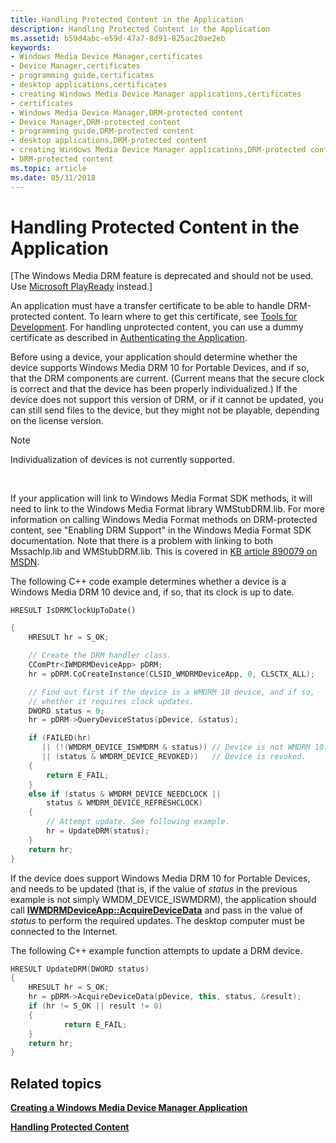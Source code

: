 ```yaml
---
title: Handling Protected Content in the Application
description: Handling Protected Content in the Application
ms.assetid: b59d4abc-e59d-47a7-8d91-825ac20ae2eb
keywords:
- Windows Media Device Manager,certificates
- Device Manager,certificates
- programming guide,certificates
- desktop applications,certificates
- creating Windows Media Device Manager applications,certificates
- certificates
- Windows Media Device Manager,DRM-protected content
- Device Manager,DRM-protected content
- programming guide,DRM-protected content
- desktop applications,DRM-protected content
- creating Windows Media Device Manager applications,DRM-protected content
- DRM-protected content
ms.topic: article
ms.date: 05/31/2018
---
```


# Handling Protected Content in the Application

\[The Windows Media DRM feature is deprecated and should not be used. Use [Microsoft PlayReady](https://aka.ms/p23wo6) instead.\]

An application must have a transfer certificate to be able to handle DRM-protected content. To learn where to get this certificate, see [Tools for Development](tools-for-development.md). For handling unprotected content, you can use a dummy certificate as described in [Authenticating the Application](authenticating-the-application.md).

Before using a device, your application should determine whether the device supports Windows Media DRM 10 for Portable Devices, and if so, that the DRM components are current. (Current means that the secure clock is correct and that the device has been properly individualized.) If the device does not support this version of DRM, or if it cannot be updated, you can still send files to the device, but they might not be playable, depending on the license version.

> [!Note]  
> Individualization of devices is not currently supported.

 

If your application will link to Windows Media Format SDK methods, it will need to link to the Windows Media Format library WMStubDRM.lib. For more information on calling Windows Media Format methods on DRM-protected content, see "Enabling DRM Support" in the Windows Media Format SDK documentation. Note that there is a problem with linking to both Mssachlp.lib and WMStubDRM.lib. This is covered in [KB article 890079 on MSDN](https://go.microsoft.com/fwlink/p/?linkid=49611).

The following C++ code example determines whether a device is a Windows Media DRM 10 device and, if so, that its clock is up to date.

`HRESULT IsDRMClockUpToDate()`


```C++
{
    HRESULT hr = S_OK;

    // Create the DRM handler class.
    CComPtr<IWMDRMDeviceApp> pDRM;
    hr = pDRM.CoCreateInstance(CLSID_WMDRMDeviceApp, 0, CLSCTX_ALL);

    // Find out first if the device is a WMDRM 10 device, and if so,
    // whether it requires clock updates.
    DWORD status = 0;
    hr = pDRM->QueryDeviceStatus(pDevice, &status);

    if (FAILED(hr)
       || (!(WMDRM_DEVICE_ISWMDRM & status)) // Device is not WMDRM 10. 
       || (status & WMDRM_DEVICE_REVOKED))   // Device is revoked.
    {
        return E_FAIL;
    }
    else if (status & WMDRM_DEVICE_NEEDCLOCK || 
        status & WMDRM_DEVICE_REFRESHCLOCK)
    {
        // Attempt update. See following example.
        hr = UpdateDRM(status);
    }
    return hr;
}
```



If the device does support Windows Media DRM 10 for Portable Devices, and needs to be updated (that is, if the value of *status* in the previous example is not simply WMDM\_DEVICE\_ISWMDRM), the application should call [**IWMDRMDeviceApp::AcquireDeviceData**](iwmdrmdeviceapp-acquiredevicedata.md) and pass in the value of *status* to perform the required updates. The desktop computer must be connected to the Internet.

The following C++ example function attempts to update a DRM device.


```C++
HRESULT UpdateDRM(DWORD status)
{
    HRESULT hr = S_OK;
    hr = pDRM->AcquireDeviceData(pDevice, this, status, &result);
    if (hr != S_OK || result != 0)
    {
            return E_FAIL;
    }
    return hr;
}
```



## Related topics

<dl> <dt>

[**Creating a Windows Media Device Manager Application**](creating-a-windows-media-device-manager-application.md)
</dt> <dt>

[**Handling Protected Content**](handling-protected-content.md)
</dt> </dl>

 

 




